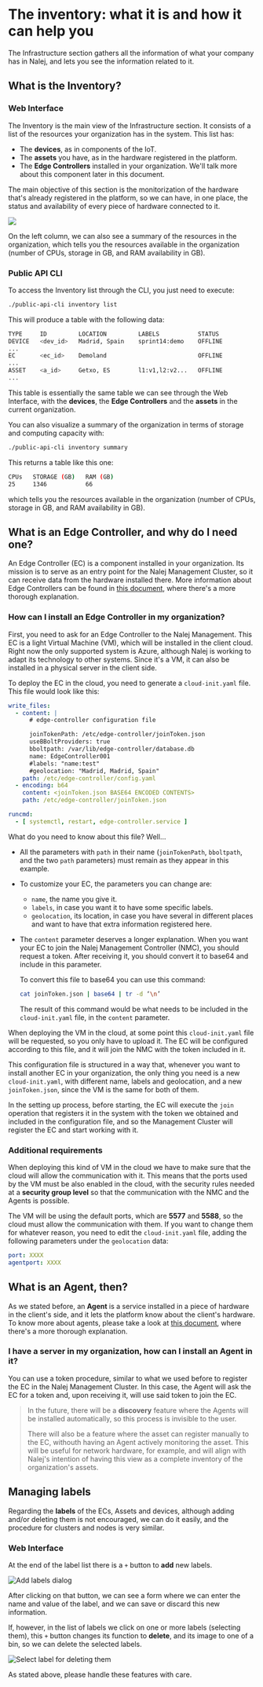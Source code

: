 # The inventory: what it is and how it can help you

The Infrastructure section gathers all the information of what your company has in Nalej, and lets you see the information related to it.

## What is the Inventory?

### Web Interface

The Inventory is the main view of the Infrastructure section. It consists of a list of the resources your organization has in the system. This list has:

* The **devices**, as in components of the IoT.
* The **assets** you have, as in the hardware registered in the platform.
* The **Edge Controllers** installed in your organization. We'll talk more about this component later in this document.

The main objective of this section is the monitorization of the hardware that's already registered in the platform, so we can have, in one place, the status and availability of every piece of hardware connected to it.

![](../.gitbook/assets/infra.png)

On the left column, we can also see a summary of the resources in the organization, which tells you the resources available in the organization \(number of CPUs, storage in GB, and RAM availability in GB\).

### Public API CLI

To access the Inventory list through the CLI, you just need to execute:

```bash
./public-api-cli inventory list
```

This will produce a table with the following data:

```bash
TYPE     ID         LOCATION         LABELS           STATUS
DEVICE   <dev_id>   Madrid, Spain    sprint14:demo    OFFLINE
...
EC       <ec_id>    Demoland                          OFFLINE
...
ASSET    <a_id>     Getxo, ES        l1:v1,l2:v2...   OFFLINE
...
```

This table is essentially the same table we can see through the Web Interface, with the **devices**, the **Edge Controllers** and the **assets** in the current organization.

You can also visualize a summary of the organization in terms of storage and computing capacity with:

```bash
./public-api-cli inventory summary
```

This returns a table like this one:

```bash
CPUs   STORAGE (GB)   RAM (GB)
25     1346           66
```

which tells you the resources available in the organization \(number of CPUs, storage in GB, and RAM availability in GB\).

## What is an Edge Controller, and why do I need one?

An Edge Controller \(EC\) is a component installed in your organization. Its mission is to serve as an entry point for the Nalej Management Cluster, so it can receive data from the hardware installed there. More information about Edge Controllers can be found in [this document](/ECandagents.md), where there's a more thorough explanation.

### How can I install an Edge Controller in my organization?

First, you need to ask for an Edge Controller to the Nalej Management. This EC is a light Virtual Machine \(VM\), which will be installed in the client cloud. Right now the only supported system is Azure, although Nalej is working to adapt its technology to other systems. Since it's a VM, it can also be installed in a physical server in the client side.

To deploy the EC in the cloud, you need to generate a `cloud-init.yaml` file. This file would look like this:

```yaml
write_files:
  - content: |
      # edge-controller configuration file

      joinTokenPath: /etc/edge-controller/joinToken.json
      useBBoltProviders: true
      bboltpath: /var/lib/edge-controller/database.db
      name: EdgeController001
      #labels: "name:test"
      #geolocation: "Madrid, Madrid, Spain"
    path: /etc/edge-controller/config.yaml
  - encoding: b64
    content: <joinToken.json BASE64 ENCODED CONTENTS>
    path: /etc/edge-controller/joinToken.json

runcmd:
  - [ systemctl, restart, edge-controller.service ]
```

What do you need to know about this file? Well...

* All the parameters with `path` in their name \(`joinTokenPath`, `bboltpath`, and the two `path` parameters\) must remain as they appear in this example.
* To customize your EC, the parameters you can change are:
  * `name`, the name you give it.
  * `labels`, in case you want it to have some specific labels.
  * `geolocation`, its location, in case you have several in different places and want to have that extra information registered here.
* The `content` parameter deserves a longer explanation. When you want your EC to join the Nalej Management Controller \(NMC\), you should request a token. After receiving it, you should convert it to base64 and include in this parameter.

  To convert this file to base64 you can use this command:

  ```bash
  cat joinToken.json | base64 | tr -d ‘\n’
  ```

  The result of this command would be what needs to be included in the `cloud-init.yaml` file, in the `content` parameter.

When deploying the VM in the cloud, at some point this `cloud-init.yaml` file will be requested, so you only have to upload it. The EC will be configured according to this file, and it will join the NMC with the token included in it.

This configuration file is structured in a way that, whenever you want to install another EC in your organization, the only thing you need is a new `cloud-init.yaml`, with different name, labels and geolocation, and a new `joinToken.json`, since the VM is the same for both of them.

In the setting up process, before starting, the EC will execute the `join` operation that registers it in the system with the token we obtained and included in the configuration file, and so the Management Cluster will register the EC and start working with it.

### Additional requirements

When deploying this kind of VM in the cloud we have to make sure that the cloud will allow the communication with it. This means that the ports used by the VM must be also enabled in the cloud, with the security rules needed at a **security group level** so that the communication with the NMC and the Agents is possible.

The VM will be using the default ports, which are **5577** and **5588**, so the cloud must allow the communication with them. If you want to change them for whatever reason, you need to edit the `cloud-init.yaml` file, adding the following parameters under the `geolocation` data:

```yaml
port: XXXX
agentport: XXXX
```

## What is an Agent, then?

As we stated before, an **Agent** is a service installed in a piece of hardware in the client's side, and it lets the platform know about the client's hardware. To know more about agents, please take a look at [this document](https://github.com/nalej/docs/tree/1d3cb20d7b4c95a84830c5ff938d6791d9357889/infrastructure/ECandagents.md), where there's a more thorough explanation.

### I have a server in my organization, how can I install an Agent in it?

You can use a token procedure, similar to what we used before to register the EC in the Nalej Management Cluster. In this case, the Agent will ask the EC for a token and, upon receiving it, will use said token to join the EC.

> In the future, there will be a **discovery** feature where the Agents will be installed automatically, so this process is invisible to the user.
>
> There will also be a feature where the asset can register manually to the EC, withouth having an Agent actively monitoring the asset. This will be useful for network hardware, for example, and will align with Nalej's intention of having this view as a complete inventory of the organization's assets.

## Managing labels

Regarding the **labels** of the ECs, Assets and devices, although adding and/or deleting them is not encouraged, we can do it easily, and the procedure for clusters and nodes is very similar.

### Web Interface

At the end of the label list there is a `+` button to **add** new labels.

![Add labels dialog](../.gitbook/assets/infraaddlabel.png)

After clicking on that button, we can see a form where we can enter the name and value of the label, and we can save or discard this new information.

If, however, in the list of labels we click on one or more labels \(selecting them\), this `+` button changes its function to **delete**, and its image to one of a bin, so we can delete the selected labels.

![Select label for deleting them](../.gitbook/assets/infralabels.png)

As stated above, please handle these features with care.

